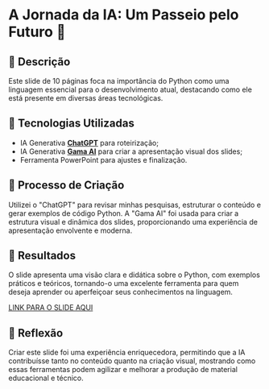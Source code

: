 # A Jornada da IA: Um Passeio pelo Futuro 🌌

## 📒 Descrição
Este slide de 10 páginas foca na importância do Python como uma linguagem essencial para o desenvolvimento atual, destacando como ele está presente em diversas áreas tecnológicas. 

## 🤖 Tecnologias Utilizadas
- IA Generativa **[ChatGPT](https://chat.openai.com)** para roteirização;
- IA Generativa **[Gama AI](https://gamma.app/)** para criar a apresentação visual dos slides;
- Ferramenta PowerPoint para ajustes e finalização. 

## 🧐 Processo de Criação
Utilizei o "ChatGPT" para revisar minhas pesquisas, estruturar o conteúdo e gerar exemplos de código Python. A "Gama AI" foi usada para criar a estrutura visual e dinâmica dos slides, proporcionando uma experiência de apresentação envolvente e moderna.

## 🚀 Resultados
O slide apresenta uma visão clara e didática sobre o Python, com exemplos práticos e teóricos, tornando-o uma excelente ferramenta para quem deseja aprender ou aperfeiçoar seus conhecimentos na linguagem. 

[LINK PARA O SLIDE AQUI](https://mega.nz/folder/NGkShSoK#S0SsiCrNKQyFm9qzNiWaFw)

## 💭 Reflexão
Criar este slide foi uma experiência enriquecedora, permitindo que a IA contribuísse tanto no conteúdo quanto na criação visual, mostrando como essas ferramentas podem agilizar e melhorar a produção de material educacional e técnico. 
